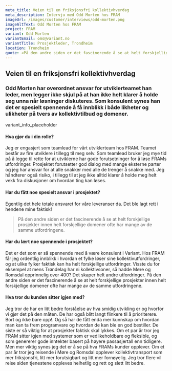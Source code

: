```yaml
---
meta_title: Veien til en friksjonsfri kollektivhverdag
meta_description: Intervju med Odd Morten hos FRAM
imageUrl: /images/customer/interviews/odd-morten.png
imageAltText: Odd Morten hos FRAM
project: FRAM
variant: Odd Morten
variantEmail: oms@variant.no
variantTitle: Prosjektleder, Trondheim
location: Trondheim
quote: «På den andre siden er det fascinerende å se at helt forskjellige prosjekter innen helt forskjellige domener ofte har mange av de samme utfordringene.»
---
```


## Veien til en friksjonsfri kollektivhverdag

### Odd Morten har overordnet ansvar for utviklerteamet han leder, men legger ikke skjul på at han ikke helt klarer å holde seg unna når løsninger diskuteres. Som konsulent synes han det er spesielt spennende å få innblikk i både likheter og ulikheter på tvers av kollektivtilbud og domener.

variant_info_placeholder

#### Hva gjør du i din rolle?

Jeg er engasjert som teamlead for vårt utviklerteam hos FRAM. Teamet består av fire utviklere i tillegg til meg selv. Som teamlead bruker jeg mye tid på å legge til rette for at utviklerne har gode forutsetninger for å løse FRAMs utfordringer. Prosjektet forutsetter god dialog med mange eksterne parter og jeg har ansvar for at alle snakker med alle de trenger å snakke med. Jeg håndterer også risiko, i tillegg til at jeg ikke alltid klarer å holde meg helt vekk fra diskusjoner om hvordan ting kan løses.

#### Har du fått noe spesielt ansvar i prosjektet?

Egentlig det hele totale ansvaret for våre leveranser da. Det ble lagt rett i hendene mine faktisk!

<blockquote class="center">
På den andre siden er det fascinerende å se at helt forskjellige prosjekter innen helt forskjellige domener ofte har mange av de samme utfordringene.
</blockquote>

#### Har du lært noe spennende i prosjektet?

Det er det som er så spennende med å være konsulent i Variant. Hos FRAM får jeg ordentlig innblikk i hvordan et fylke løser sine kollektivutfordringer, og at ulike fylker faktisk kan ha helt forskjellige utfordringer. Visste du for eksempel at mens Trøndelag har ni kollektivsoner, så hadde Møre og Romsdal opprinnelig over 400? Det skaper helt andre utfordringer. På den andre siden er det fascinerende å se at helt forskjellige prosjekter innen helt forskjellige domener ofte har mange av de samme utfordringene.

#### Hva tror du kunden sitter igjen med?

Jeg tror de har en litt bedre forståelse av hva smidig utvikling er og hvorfor vi gjør det på den måten. De har også blitt langt flinkere til å prioriterere. Bort og ikke bare opp!. Og så har de fått enda mer kunnskap om hvordan man kan ta frem programvare og hvordan de kan ble en god bestiller. De siste er så viktig for at prosjekter faktisk skal lykkes.
Om et par år tror jeg FRAM sitter igjen med systemer som er vedlikeholdbare og fleksible, og som genererer gode inntekter basert på høyere passasjertall enn tidligere. Men mer viktig synes jeg det er å se på hva FRAMs kunder opplever. Om et par år tror jeg reisende i Møre og Romsdal opplever kollektivtransport som mer friksjonsfri, litt mer forutsigbart og litt mer fornøyelig. Jeg tror flere vil reise siden tjenestene oppleves helhetlig og rett og slett litt bedre.
